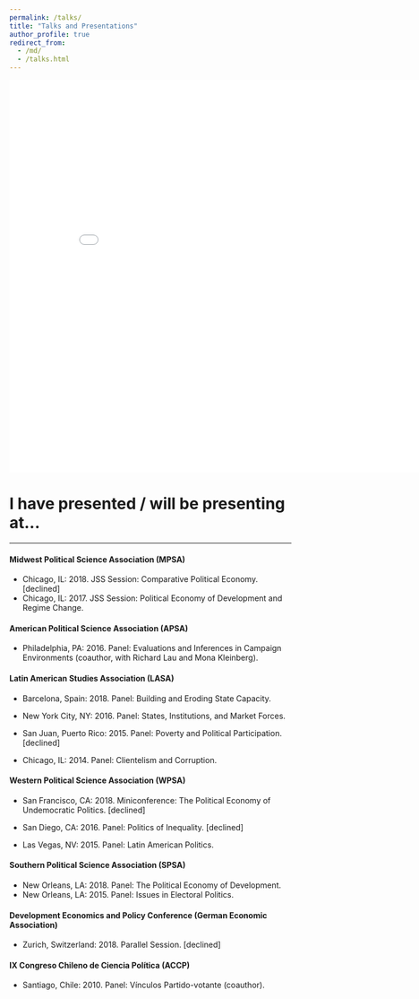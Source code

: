 ```yaml
---
permalink: /talks/
title: "Talks and Presentations"
author_profile: true
redirect_from:
  - /md/
  - /talks.html
---
```


<iframe src="/talkmap/map.html" height="700" width="850" style="border:none;"></iframe>



I have presented / will be presenting at...
=========================================

---

#### Midwest Political Science Association (MPSA)

- Chicago, IL: 2018. JSS Session: Comparative Political Economy. [declined]
- Chicago, IL: 2017. JSS Session: Political Economy of Development and Regime Change.


#### American Political Science Association (APSA)

- Philadelphia, PA: 2016. Panel: Evaluations and Inferences in Campaign Environments (coauthor, with Richard Lau and Mona Kleinberg).


#### Latin American Studies Association (LASA)

- Barcelona, Spain: 2018. Panel: Building and Eroding State Capacity.

- New York City, NY: 2016. Panel: States, Institutions, and Market Forces.

- San Juan, Puerto Rico: 2015. Panel: Poverty and Political Participation. [declined]

- Chicago, IL: 2014. Panel: Clientelism and Corruption.


#### Western Political Science Association (WPSA)

- San Francisco, CA: 2018. Miniconference: The Political Economy of Undemocratic Politics. [declined]

- San Diego, CA: 2016. Panel: Politics of Inequality. [declined]

- Las Vegas, NV: 2015. Panel: Latin American Politics.


#### Southern Political Science Association (SPSA)

- New Orleans, LA: 2018. Panel: The Political Economy of Development.
- New Orleans, LA: 2015. Panel: Issues in Electoral Politics.


#### Development Economics and Policy Conference (German Economic Association)

- Zurich, Switzerland: 2018. Parallel Session. [declined]


#### IX Congreso Chileno de Ciencia Política (ACCP)

- Santiago, Chile: 2010. Panel: Vínculos Partido-votante (coauthor).
